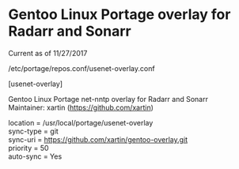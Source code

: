 # Gentoo Linux Portage overlay for Radarr and Sonarr

Current as of 11/27/2017

/etc/portage/repos.conf/usenet-overlay.conf  
  
[usenet-overlay]  
  
Gentoo Linux Portage net-nntp overlay for Radarr and Sonarr  
Maintainer: xartin (https://github.com/xartin)  
  
location = /usr/local/portage/usenet-overlay  
sync-type = git  
sync-uri = https://github.com/xartin/gentoo-overlay.git  
priority = 50  
auto-sync = Yes  
  
